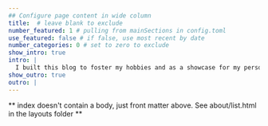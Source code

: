 ```yaml
---
## Configure page content in wide column
title:  # leave blank to exclude
number_featured: 1 # pulling from mainSections in config.toml
use_featured: false # if false, use most recent by date
number_categories: 0 # set to zero to exclude
show_intro: true
intro: |
  I built this blog to foster my hobbies and as a showcase for my personal projects. Enjoy!
show_outro: true
outro: |
---
```


** index doesn't contain a body, just front matter above.
See about/list.html in the layouts folder **